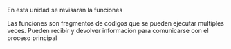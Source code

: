 En esta unidad se revisaran la funciones

Las funciones son fragmentos de codigos que se pueden ejecutar multiples veces.
Pueden recibir y devolver información para comunicarse con el proceso principal
